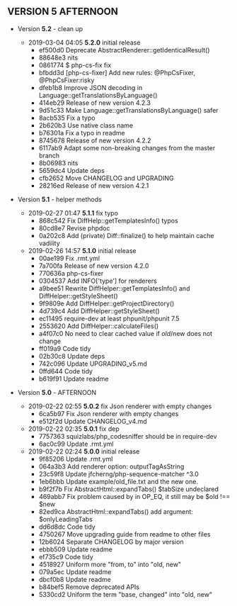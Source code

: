 
## VERSION 5  AFTERNOON

 * Version **5.2** - clean up
   * 2019-03-04 04:05  **5.2.0**  initial release
      * ef500d0 Deprecate AbstractRenderer::getIdenticalResult()
      * 88648e3 nits
      * 0861774 $ php-cs-fix fix
      * bfbdd3d [php-cs-fixer] Add new rules: @PhpCsFixer, @PhpCsFixer:risky
      * dfeb1b8 Improve JSON decoding in Language::getTranslationsByLanguage()
      * 414eb29 Release of new version 4.2.3
      * 9d51c33 Make Language::getTranslationsByLanguage() safer
      * 8acb535 Fix a typo
      * 2b620b3 Use native class name
      * b76301a Fix a typo in readme
      * 8745678 Release of new version 4.2.2
      * 6117ab9 Adapt some non-breaking changes from the master branch
      * 8b06983 nits
      * 5659dc4 Update deps
      * cfb2652 Move CHANGELOG and UPGRADING
      * 28216ed Release of new version 4.2.1

 * Version **5.1** - helper methods
   * 2019-02-27 01:47  **5.1.1**  fix typo
      * 868c542 Fix DiffHelp::getTemplatesInfo() typos
      * 80cd8e7 Revise phpdoc
      * 0a202c8 Add (private) Diff::finalize() to help maintain cache vadility
   * 2019-02-26 14:57  **5.1.0**  initial release
      * 00ae199 Fix .rmt.yml
      * 7a700fa Release of new version 4.2.0
      * 770636a php-cs-fixer
      * 0304537 Add INFO['type'] for renderers
      * a9bee51 Rewrite DiffHelper::getTemplatesInfo() and DiffHelper::getStyleSheet()
      * 9f9809e Add DiffHelper::getProjectDirectory()
      * 4d739c4 Add DiffHelper::getStyleSheet()
      * ec11495 require-dev at least phpunit/phpunit 7.5
      * 2553620 Add DiffHelper::calculateFiles()
      * a4f07c0 No need to clear cached value if $old/$new does not change
      * ff019a9 Code tidy
      * 02b30c8 Update deps
      * 742c096 Update UPGRADING_v5.md
      * 0ffd644 Code tidy
      * b619f91 Update readme

 * Version **5.0** - AFTERNOON
   * 2019-02-22 02:55  **5.0.2**  fix Json renderer with empty changes
      * 6ca5b97 Fix Json renderer with empty changes
      * e512f2d Update CHANGELOG_v4.md
   * 2019-02-22 02:35  **5.0.1**  fix dep
      * 7757363 squizlabs/php_codesniffer should be in require-dev
      * 6ac0c99 Update .rmt.yml
   * 2019-02-22 02:24  **5.0.0**  initial release
      * 9f85206 Update .rmt.yml
      * 064a3b3 Add renderer option: outputTagAsString
      * 23c59f8 Update jfcherng/php-sequence-matcher ^3.0
      * 1eb6bbb Update example/old_file.txt and the new one.
      * b9f2f7b Fix AbstractHtml::expandTabs() $tabSize undeclared
      * 469abb7 Fix problem caused by in OP_EQ, it still may be $old !== $new
      * 82ed9ca AbstractHtml::expandTabs() add argument: $onlyLeadingTabs
      * dd6d8dc Code tidy
      * 4750267 Move upgrading guide from readme to other files
      * 12b6024 Separate CHANGELOG by major version
      * ebbb509 Update readme
      * ef735c9 Code tidy
      * 4518927 Uniform more "from, to" into "old, new"
      * 079a5ec Update readme
      * dbcf0b8 Update readme
      * b84bef5 Remove deprecated APIs
      * 5330cd2 Uniform the term "base, changed" into "old, new"
